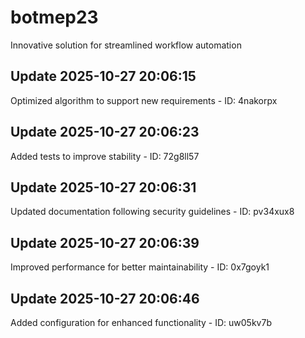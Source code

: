 # botmep23
Innovative solution for streamlined workflow automation

## Update 2025-10-27 20:06:15
Optimized algorithm to support new requirements - ID: 4nakorpx


## Update 2025-10-27 20:06:23
Added tests to improve stability - ID: 72g8ll57


## Update 2025-10-27 20:06:31
Updated documentation following security guidelines - ID: pv34xux8


## Update 2025-10-27 20:06:39
Improved performance for better maintainability - ID: 0x7goyk1


## Update 2025-10-27 20:06:46
Added configuration for enhanced functionality - ID: uw05kv7b

